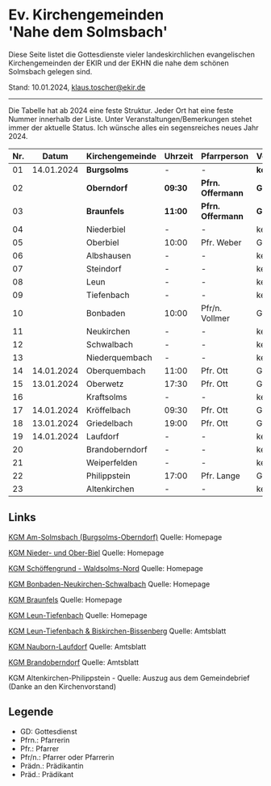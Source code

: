 # Ev. Kirchengemeinden<br>'Nahe dem Solmsbach'
Diese Seite listet die Gottesdienste vieler landeskirchlichen evangelischen Kirchengemeinden
der EKIR und der EKHN die nahe dem schönen Solmsbach gelegen sind.

Stand: 10.01.2024, klaus.toscher@ekir.de

--------------------------------------------------------------------

Die Tabelle hat ab 2024 eine feste Struktur. Jeder Ort hat eine feste Nummer innerhalb der Liste.
Unter Veranstaltungen/Bemerkungen stehet immer der aktuelle Status. Ich wünsche alles ein segensreiches neues Jahr 2024.

 Nr. | Datum      | Kirchengemeinde | Uhrzeit    | Pfarrperson       | Veranstaltung/Bemerkung |
 --- | ---------- | --------------- | ---------- | ----------------- | ----------------------- |
  01 | 14.01.2024 | **Burgsolms**   | -          | -                 | **kein GD**             |
  02 |            | **Oberndorf**   | **09:30**  | **Pfrn. Offermann** | **GD**                |
  03 |            | **Braunfels**   | **11:00**  | **Pfrn. Offermann** | **GD**                |
  04 |            | Niederbiel      | -          | -                 | kein GD                 |
  05 |            | Oberbiel        | 10:00      | Pfr. Weber        | GD                      |
  06 |            | Albshausen      | -          | -                 | keine Info              |
  07 |            | Steindorf       | -          | -                 | keine Info              |
  08 |            | Leun            | -          | -                 | keine Info              |
  09 |            | Tiefenbach      | -          | -                 | keine Info              |
  10 |            | Bonbaden        | 10:00      | Pfr/n. Vollmer    | GD                      |
  11 |            | Neukirchen      | -          | -                 | kein GD                 |
  12 |            | Schwalbach      | -          | -                 | kein GD                 |
  13 |            | Niederquembach  | -          | -                 | kein GD                 |
  14 | 14.01.2024 | Oberquembach    | 11:00      | Pfr. Ott          | GD                      | 
  15 | 13.01.2024 | Oberwetz        | 17:30      | Pfr. Ott          | GD                      | 
  16 |            | Kraftsolms      | -          | -                 | kein GD                 |
  17 | 14.01.2024 | Kröffelbach     | 09:30      | Pfr. Ott          | GD                      | 
  18 | 13.01.2024 | Griedelbach     | 19:00      | Pfr. Ott          | GD                      | 
  19 | 14.01.2024 | Laufdorf        | -          | -                 | keine Info              |
  20 |            | Brandoberndorf  | -          | -                 | keine Info              |
  21 |            | Weiperfelden    | -          | -                 | keine Info              |
  22 |            | Philippstein    | 17:00      | Pfr. Lange        | GD                      |
  23 |            | Altenkirchen    | -          | -                 | kein GD                 | 
 

## Links

[KGM Am-Solmsbach (Burgsolms-Oberndorf)](https://burgsolms.ekir.de) Quelle: Homepage

[KGM Nieder- und Ober-Biel](http://www.kirche-niederbiel.de/termine) Quelle: Homepage

[KGM Schöffengrund - Waldsolms-Nord](https://schoeffengrund-waldsolms.ekir.de) Quelle: Homepage

[KGM Bonbaden-Neukirchen-Schwalbach](https://www.evangelisch-bonbaden-schwalbach-neukirchen.de/gottesdienste/) Quelle: Homepage

[KGM Braunfels](https://www.evangelisch-in-braunfels.de) Quelle: Homepage

[KGM Leun-Tiefenbach](http://evangelische-kirchengemeinde-leun.de/gottesdiensplan/) Quelle: Homepage

[KGM Leun-Tiefenbach & Biskirchen-Bissenberg](https://ol.wittich.de/titel/1108/) Quelle: Amtsblatt

[KGM Nauborn-Laufdorf](https://ol.wittich.de/titel/1161/) Quelle: Amtsblatt

[KGM Brandoberndorf](https://ol.wittich.de/titel/1212/) Quelle: Amtsblatt

KGM Altenkirchen-Philippstein - Quelle: Auszug aus dem Gemeindebrief (Danke an den Kirchenvorstand)

## Legende
- GD: Gottesdienst
- Pfrn.: Pfarrerin
- Pfr.: Pfarrer
- Pfr/n.: Pfarrer oder Pfarrerin
- Prädn.: Prädikantin
- Präd.: Prädikant
